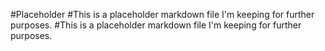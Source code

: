 #Placeholder
#This is a placeholder markdown file I'm keeping for further purposes.
#This is a placeholder markdown file I'm keeping for further purposes.